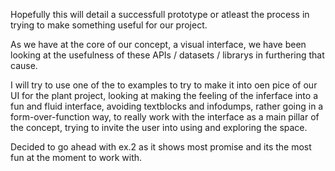 Hopefully this will detail a successfull prototype or atleast the process in trying  to make something useful for our project.

As we have at the core of our concept, a visual interface, we have been looking at the usefulness of these APIs / datasets / librarys in furthering that cause.

I will try to use one of the to examples to try to make it into oen pice of our UI for the plant project, looking at making the feeling of the inferface into a fun and fluid interface, avoiding textblocks and infodumps, rather going in a form-over-function way, to really work with the interface as a main pillar of the concept, trying to invite the user into using and exploring the space.

Decided to go ahead with ex.2 as it shows most promise and its the most fun at the moment to work with.